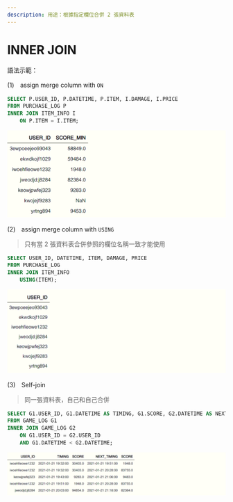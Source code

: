 ```yaml
---
description: 用途：根據指定欄位合併 2 張資料表
---
```


# INNER JOIN

語法示範：

\(1\)　assign merge column with `ON`

```sql
SELECT P.USER_ID, P.DATETIME, P.ITEM, I.DAMAGE, I.PRICE
FROM PURCHASE_LOG P
INNER JOIN ITEM_INFO I
    ON P.ITEM = I.ITEM;
```

![](../.gitbook/assets/image%20%2822%29.png)



\(2\)　assign merge column with `USING`

> 只有當 2 張資料表合併參照的欄位名稱一致才能使用

```sql
SELECT USER_ID, DATETIME, ITEM, DAMAGE, PRICE
FROM PURCHASE_LOG
INNER JOIN ITEM_INFO
    USING(ITEM);
```

![](../.gitbook/assets/image%20%2825%29.png)



\(3\)　Self-join

> 同一張資料表，自己和自己合併

```sql
SELECT G1.USER_ID, G1.DATETIME AS TIMING, G1.SCORE, G2.DATETIME AS NEXT_TIMING, G2.SCORE
FROM GAME_LOG G1
INNER JOIN GAME_LOG G2
    ON G1.USER_ID = G2.USER_ID
    AND G1.DATETIME < G2.DATETIME;
```

![](../.gitbook/assets/image%20%2810%29.png)

